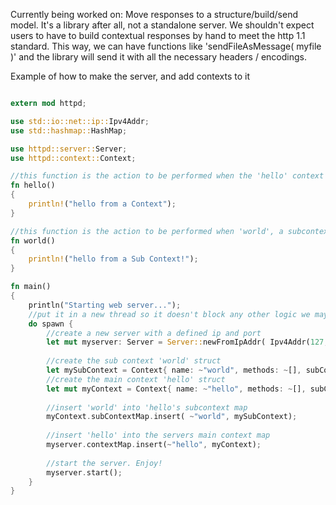 Currently being worked on:
	Move responses to a structure/build/send model.  It's a library after all, not a standalone server. We shouldn't expect users to have to build contextual responses by hand to meet the http 1.1 standard.  This way, we can have functions like 'sendFileAsMessage( myfile )' and the library will send it with all the necessary headers / encodings.


Example of how to make the server, and add contexts to it

```Rust

extern mod httpd;

use std::io::net::ip::Ipv4Addr;
use std::hashmap::HashMap;

use httpd::server::Server;
use httpd::context::Context;

//this function is the action to be performed when the 'hello' context is used ( http://mysite/hello )
fn hello()
{
	println!("hello from a Context");
}

//this function is the action to be performed when 'world', a subcontext of 'hello', is used ( http://mysite/hello/world )
fn world()
{
	println!("hello from a Sub Context!");
}

fn main()
{
	println("Starting web server...");
	//put it in a new thread so it doesn't block any other logic we may want outside of the web server
	do spawn {
		//create a new server with a defined ip and port
		let mut myserver: Server = Server::newFromIpAddr( Ipv4Addr(127,0,0,1), 9123 );
		
		//create the sub context 'world' struct
		let mySubContext = Context{ name: ~"world", methods: ~[], subContextMap: HashMap::<~str, Context>::new(), action: world};
		//create the main context 'hello' struct
		let mut myContext = Context{ name: ~"hello", methods: ~[], subContextMap: HashMap::<~str, Context>::new(), action: hello};
		
		//insert 'world' into 'hello's subcontext map
		myContext.subContextMap.insert( ~"world", mySubContext);
		
		//insert 'hello' into the servers main context map
		myserver.contextMap.insert(~"hello", myContext);
		
		//start the server. Enjoy!
		myserver.start();
	}
}

```
